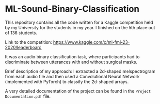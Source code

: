 # ML-Sound-Binary-Classification

This repository contains all the code written for a Kaggle competition held by my University for the students in my year. I finished on the 5th place out of 136 students.

Link to the competition: https://www.kaggle.com/c/ml-fmi-23-2020/leaderboard

It was an audio binary classification task, where participants had to discriminate between utterances with and without surgical masks.

Brief description of my approach: I extracted a 2d-shaped melspectrogram from each audio file and then used a Convolutional Neural Network (implemented with PyTorch) to classify the 2d-shaped arrays.

A very detailed documentation of the project can be found in the `Project Documentation.pdf` file.
